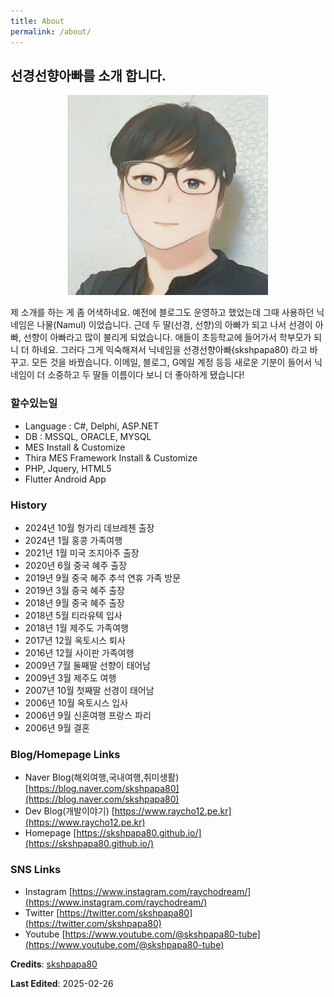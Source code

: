 ```yaml
---
title: About
permalink: /about/
---
```


## 선경선향아빠를 소개 합니다.

<p align="center"><a href="/assets/images/7044816.jpg" id="open-image"><img src="/assets/images/7044816.jpg"/></a></p>

제 소개를 하는 게 좀 어색하네요.
예전에 블로그도 운영하고 했었는데 그때 사용하던 닉네임은 나물(Namul) 이었습니다. 근데 두 딸(선경, 선향)의 아빠가 되고 나서 선경이 아빠, 선향이 아빠라고 많이 불리게 되었습니다. 애들이 초등학교에 들어가서 학부모가 되니 더 하네요. 그러다 그게 익숙해져서 닉네임을 선경선향아빠(skshpapa80) 라고 바꾸고. 모든 것을 바꿨습니다. 이메일, 블로그, G메일 계정 등등 새로운 기분이 들어서 닉네임이 더 소중하고 두 딸들 이름이다 보니 더 좋아하게 됐습니다!

### 할수있는일

* Language : C#, Delphi, ASP.NET
* DB : MSSQL, ORACLE, MYSQL
* MES Install & Customize
* Thira MES Framework Install & Customize
* PHP, Jquery, HTML5
* Flutter Android App

### History

* 2024년 10월 헝가리 데브레첸 출장
* 2024년 1월 홍콩 가족여행
* 2021년 1월 미국 조지아주 출장
* 2020년 6월 중국 혜주 출장
* 2019년 9월 중국 혜주 추석 연휴 가족 방문
* 2019년 3월 중국 혜주 출장
* 2018년 9월 중국 혜주 출장
* 2018년 5월 티라유텍 입사
* 2018년 1월 제주도 가족여행
* 2017년 12월 옥토시스 퇴사
* 2016년 12월 사이판 가족여행
* 2009년 7월 둘째딸 선향이 태어남
* 2009년 3월 제주도 여행
* 2007년 10월 첫째딸 선경이 태어남
* 2006년 10월 옥토시스 입사
* 2006년 9월 신혼여행 프랑스 파리
* 2006년 9월 결혼
				
### Blog/Homepage Links

* Naver Blog(해외여행,국내여행,취미생활) [https://blog.naver.com/skshpapa80](https://blog.naver.com/skshpapa80)
* Dev Blog(개발이야기) [https://www.raycho12.pe.kr](https://www.raycho12.pe.kr)
* Homepage [https://skshpapa80.github.io/](https://skshpapa80.github.io/)

### SNS Links

* Instagram  [https://www.instagram.com/raychodream/](https://www.instagram.com/raychodream/)
* Twitter  [https://twitter.com/skshpapa80](https://twitter.com/skshpapa80)
* Youtube [https://www.youtube.com/@skshpapa80-tube](https://www.youtube.com/@skshpapa80-tube)

**Credits**: [skshpapa80](https://github.com/skshpapa80/)

**Last Edited**: 2025-02-26

